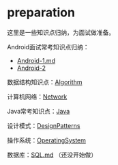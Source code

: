 # preparation
这里是一些知识点归纳，为面试做准备。

Android面试常考知识点归纳：

* [Android-1.md](/Android-1.md)
* [Android-2](/Android-2.md)

数据结构知识点：[Algorithm](/Algorithm.md)

计算机网络：[Network](/Network.md)

Java常考知识点：[Java](Java.md) 

设计模式：[DesignPatterns](DesignPatterns.md)

操作系统：[OperatingSystem](/OperatingSystem.md)

数据库：[SQL.md](/SQL.md)  （还没开始做）

